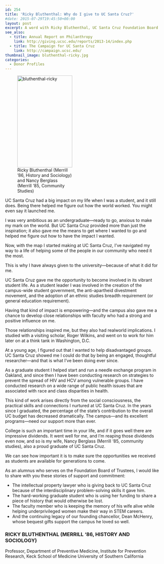 ```yaml
---
id: 254
title: 'Ricky Bluthenthal: Why do I give to UC Santa Cruz?'
#date: 2015-07-29T19:45:50+00:00
layout: post
excerpt: A word with Ricky Bluthenthal, UC Santa Cruz Foundation Board member
see_also:
  - title: Annual Report on Philanthropy
    link: http://giving.ucsc.edu/reports/2013-14/index.php
  - title: The Campaign for UC Santa Cruz
    link: http://campaign.ucsc.edu/
thumbnail_image: bluthenthal-ricky.jpg
categories:
  - Donor Profiles
---
```

<figure id="attachment_255" style="width: 180px" class="wp-caption alignright"><img class="size-medium wp-image-255" src="https://giving.ucsc.edu/wp-content/uploads/2017/08/bluthenthal-ricky-180x300.jpg" alt="bluthenthal-ricky" width="180" height="300" srcset="https://ucsc-giving.lndo.site/wp-content/uploads/2017/08/bluthenthal-ricky-180x300.jpg 180w, https://ucsc-giving.lndo.site/wp-content/uploads/2017/08/bluthenthal-ricky.jpg 296w" sizes="(max-width: 180px) 100vw, 180px" /><figcaption class="wp-caption-text">Ricky Bluthenthal (Merrill &#8217;86, History and Sociology) and Nancy Berglass (Merrill ‘85, Community Studies)</figcaption></figure> 

UC Santa Cruz had a big impact on my life when I was a student, and it still does. Being there helped me figure out how the world worked. You might even say it launched me.

I was very ambitious as an undergraduate—ready to go, anxious to make my mark on the world. But UC Santa Cruz provided more than just the inspiration; it also gave me the means to get where I wanted to go and helped me figure out how to have the impact I wanted.

Now, with the map I started making at UC Santa Cruz, I’ve navigated my way to a life of helping some of the people in our community who need it the most.

This is why I have always given to the university—because of what it did for me.

UC Santa Cruz gave me the opportunity to become involved in its vibrant student life. As a student leader I was involved in the creation of the campus-wide student government, the anti-apartheid divestment movement, and the adoption of an ethnic studies breadth requirement (or general education requirement).

Having that kind of impact is empowering—and the campus also gave me a chance to develop close relationships with faculty who had a strong and positive influence on me.

Those relationships inspired me, but they also had realworld implications. I studied with a visiting scholar, Roger Wilkins, and went on to work for him later on at a think tank in Washington, D.C.

At a young age, I figured out that I wanted to help disadvantaged groups. UC Santa Cruz showed me I could do that by being an engaged, thoughtful researcher—and that is what I’ve been doing ever since.

As a graduate student I helped start and run a needle exchange program in Oakland, and since then I have been conducting research on strategies to prevent the spread of HIV and HCV among vulnerable groups. I have conducted research on a wide range of public health issues that are associated with race and class disparities in health.

This kind of work arises directly from the social consciousness, the practical skills and connections I nurtured at UC Santa Cruz. In the years since I graduated, the percentage of the state’s contribution to the overall UC budget has decreased dramatically. The campus—and its excellent programs—need our support more than ever.

College is such an important time in your life, and if it goes well there are impressive dividends. It went well for me, and I’m reaping those dividends even now, and so is my wife, Nancy Berglass (Merrill ‘85, community studies), also a proud graduate of UC Santa Cruz.

We can see how important it is to make sure the opportunities we received as students are available for generations to come.

As an alumnus who serves on the Foundation Board of Trustees, I would like to share with you these stories of support and commitment:

  * The intellectual property lawyer who is giving back to UC Santa Cruz because of the interdisciplinary problem-solving skills it gave him.
  * The hard-working graduate student who is using her funding to share a piece of history that would otherwise be lost.
  * The faculty member who is keeping the memory of his wife alive while helping underprivileged women make their way in STEM careers.
  * And the continuing legacy of our founding chancellor, Dean McHenry, whose bequest gifts support the campus he loved so well.

### RICKY BLUTHENTHAL (MERRILL ‘86, HISTORY AND SOCIOLOGY)

Professor, Department of Preventive Medicine, Institute for Prevention Research, Keck School of Medicine University of Southern California
